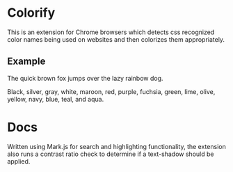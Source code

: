 # Colorify
This is an extension for Chrome browsers which detects css recognized color names being used on websites and then colorizes them appropriately.


## Example
The quick brown fox jumps over the lazy rainbow dog.

Black, silver, gray, white, maroon, red, purple, fuchsia, green, lime, olive, yellow, navy, blue, teal, and aqua.


# Docs
Written using Mark.js for search and highlighting functionality, the extension also runs a contrast ratio check to determine if a text-shadow should be applied.



